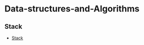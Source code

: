 # Data-structures-and-Algorithms

## Stack
- [Stack](https://github.com/siAyush/Data-structures-and-Algorithms/blob/master/Stack/stack.py)
